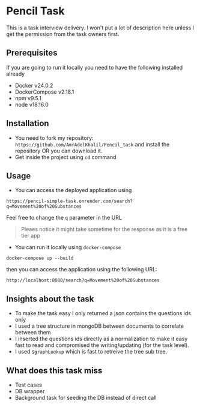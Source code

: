 # Pencil Task

This is a task interview delivery. I won't put a lot of description here unless I get the permission from the task owners first.

## Prerequisites

If you are going to run it locally you need to have the following installed already

* Docker        v24.0.2
* DockerCompose v2.18.1
* npm           v9.5.1
* node          v18.16.0

## Installation

* You need to fork my repository: `https://github.com/AmrAdelKhalil/Pencil_task` and install the repository OR you can download it.
* Get inside the project using `cd` command

## Usage

* You can access the deployed application using
```
https://pencil-simple-task.onrender.com/search?q=Movement%20of%20Substances
```
Feel free to change the `q` parameter in the URL
> Pleaes notice it might take sometime for the response as it is a free tier app

* You can run it locally using `docker-compose`
```
docker-compose up --build
```
then you can access the application using the following URL:
```
http://localhost:8080/search?q=Movement%20of%20Substances
```

## Insights about the task

* To make the task easy I only returned a json contains the questions ids only
* I used a tree structure in mongoDB between documents to correlate between them
* I inserted the questions ids directly as a normalization to make it easy fast to read and compromised the writing/updating (for the task level).
* I used `$graphLookup` which is fast to retreive the tree sub tree.

## What does this task miss

* Test cases
* DB wrapper
* Background task for seeding the DB instead of direct call
